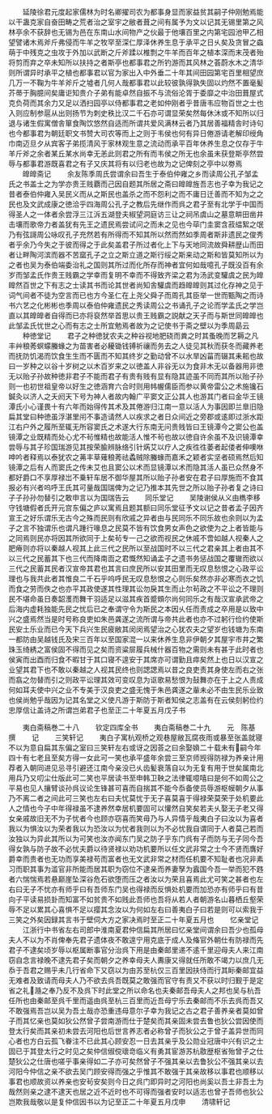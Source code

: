 <!-- { "loadSidebar": true } -->
　　延陵徐君元度起家儒林为时名卿擢司农为都事身显而家益贫其嗣子仲刚勉焉能以干蛊克家自奋田畴之荒者治之室宇之敝者葺之间有属予为文以记其无锡里第之风林亭余不获辞也无锡为邑在东南山水间物产之伙最于他壤百里之内第宅园池甲乙相望譬诸木焉斧斤弗侵而牛羊之牧罕至深仁厚泽休养生息于承平之日乆矣及贪冒之螙萌于中残克之虫攻于外加以武断之斤斧蹂以椎剽之牛羊而百年之植本深而末茂者殆将剪而弃之卒未知所以扶持之者斯亭也都事君之所钓游而其风林之荟蔚水木之清华则所谓异时承平之植也都事君以官为家出入中外垂二十年其间田园第宅百里相望庶几万一不鞠为牛羊斧斤之墟者几何人哉都事君以此较彼孰得孰失固以灼然不置毫髪芥蒂于胸臆间矣庸讵知贵介子弟有能卓然自振不与流俗沦胥于委靡之中治田葺屋式克负荷而其余力又足以洒扫园亭以侍都事君之老如仲刚者乎昔唐韦应物百世之士也入则应制参扈从出则扬节为刺史秩比汉二千石亦可谓显荣矣然每休沐或不知所以归退与诸生假寓僧舎箪食陶饮悠然自适而所谓共爱风满林云者乃其居善福精舎时诗句也今都事君为朝廷职文书赞大司农等而上之则于韦侯也何有异日倦游请老解印绶角巾南迈旦夕从宾客子弟揽清风于家林观生意之流动而承平百年休养生息之仅存于牛羊斤斧之余者某丘某水尚幸无恙此则君之所有而韦侯之所无也余虽未获登斯亭然尝辱与都事君游既喜君之有子又庆其将有以归老也故为之记俾刻之亭中以劵焉
　　皥皥斋记
　　余友陈季周氏尝谓余曰吾生于泰伯仲雍之乡而读周公孔子邹孟氏之书盖士之为学亦贵王贱覇而己因自题其所居之斋曰皥皥旌吾志也子幸为我记之昔者泰伯仲雍入吴民义而从之斯民也盖杀之而不怨利之而不庸日迁善而不知为之之民也及文武成康之徳洽乎四海周公孔子之教后先继作而呉之君子至有北学于中国而得圣人之一体者余尝浮三江泝五湖登夫椒望洞庭访三让之祠吊虞山之墓意畊田凿井击壤而歌帝力者盖犹有先王之遗民焉尝试问之而未之见也今荜门圭窦含菽緼絮之氓乃有弦謌周公咏叹孔子充然若有所得而不知其所以然而然如季周者斯非遗民之俊秀者乎余乃今失之于彼而得之于此矣盖君子所过者化上下与天地同流故舜耕歴山而田者让畔陶河滨而器不苦窳孔子之立之斯立道之斯行绥之斯来动之斯和皆莫知所以为之者也吴为泰伯端委治礼之国则其所过而化所存而神者宜何如哉噫孔子既没百有余岁而邹孟氏作贵王贱霸之学幸而复明不幸而不得致齐梁之君为汤武变驩虞之民为皥皥然百世之下有志之士读其书而论其世者尚知舎驩虞而趋皥皥则其过化存神之见于词气间者不徒为空言而已也方今圣仁在上尧父舜子而周孔其臣举一世而甄陶之而诗书六艺之化彬彬也季周以泰伯仲雍遗民之秀读周公之书诵孔子之论而学孟氏之学岂直以其皥皥者自得而已亦将裒然举首思以贵王贱霸之説献之天子而与斯世同皥皥也此邹孟氏忧世之心而有志之士所宜勉焉者故为之记使书于斋之壁以为季周勗云
　　种徳堂记
　　君子之种徳犹农夫之种谷视地肥硗而粪之时其蚤晚而艺耨之凡丰艸稂莠螟蠓螣蝝之为苗害者必耰锄钱镈祈禳而务去之人徒见其秋而获冬而藏养老而抚防饥渴而饮食生生而不匮而不知其终岁之勤动曾不以水旱凶菑而辍其耒耜也故曰一岁种之以谷十岁树之以木百岁来之以徳盖人非谷无以为食非木无以备器用非徳无以贻子孙故种徳非君子不能而君子有贵有贱有显有隐其迹虽不同而其所以贻子孙则一也初世祖皇帝以好生之徳涵育六合时则用帏幄儒臣而参以黄帝雷公之术施镵石鍼灸以济人之夭阏天下号为神人者故内翰广平窦文正公其人也游其门者曰金华王镜潭氏小心谨畏十有六年而始得传其术及其倦游归江南一意以活人为事因即兰臯旧隐扁其堂曰种徳虽浮湛里闬不事造请然人以疾求之者日众间近之旁郡或逺即过浙水距江右户外之履所至辄无所容窦氏之术遂大行东南无问贵贱皆曰王镜潭今之窦公也盖镜潭之业既精而处心尤不茍惟精也故能活人惟不茍也故以徳自许余虽不及识镜潭幸尝辱与其子珍国瑞游见其按荣腧辨脉络引针焫艾以疗人之疾徃徃萎者起偻者伸噢咻呻吟者释焉以泰犹农之茀丰草薙稂莠祛蟊贼除螣蝝而嘉禾之颖者实坚者硕焉然后知镜潭之后有人而窦氏之传未艾也且窦公以术而显镜潭以术而隐其活人虽已众然身不都好爵口不享厚禄岀不乗轩车居不御华屋其所以贻子孙者安在君子曰厚施而不食其报必有兴者呜呼王氏其可量哉国瑞俾为之记乃推本其先世之所以贻子孙者复之诗曰子子孙孙勿替引之敢申言以为国瑞告云
　　同乐堂记
　　吴陵谢侯从义由檇李移守钱塘假者氏开元宫东偏之庐以寓焉且题其额曰同乐堂征予文以记之昔者孟子因齐宣王之好乐谓乐无古今之殊而民则有欣戚之异者由与民同乐不同乐故也余则以为孟子之言不独谓乐也谓凡踵行喙息之民莫不皆有饮食男女声色之欲使为之上者皆能与之同焉则民亦将因其所欲同于上矣茍专一己之欲而视民之休戚不啻如越人视秦人之肥瘠则亦将以秦越人视其上此三代之民所以至战国时不以三代之君亲其上者由其不以三代之民蓄其下也三代而降南靣之君慨然知诵孟子之遗书务惩战国之覆辙而欲以三代之民蓄其民者汉宣帝其君也其言曰庶民所以安其田里而无叹息愁恨之心政平讼理也与我共此者其惟良二千石乎呜呼民无叹息愁恨之心则乐矣然亦非必寒而衣之饥而食之劳而佚之也亦平其政使遂其性理其讼勿戾其生而止尔茍政之不平讼之不理则民不堪命虽日奏韶濩而舞干羽适足以滋其疾首蹙頞尔尚何同乐之有哉汉宣承武帝之后海内虚耗独能先民之忧后已之奉谓守令为斯民之本因乆任而责成之卒用是以致中兴之盛焉然当是时号称良吏如朱邑龚遂之流所谓与帝共此者也亦不过躬行俭约使斯民安土乐业而已今天下兵兴生民疲敝其闵闵焉望治之心犹农夫之望岁也钱塘为东南一都防由吴越钱氏及宋三百年以至国家混一以来休养生息非伊朝夕其屋宇市井之繁珠玉绮綉之富侯固不得而见之矣而资粱屝履兵械什器百物之需则未有甚于此时者也侯寅而出酉而归食不暇甘于其口寝不遑安于其席亦可谓勤且瘁矣然上也日以汉宣之业望其君下也不敢以秦越之人视其民终也则諰諰焉以昔之良吏责其身使左而右之张而翕之勿替而引之则政平讼理其效可变叹息为讴歌易愁恨为鼔舞亦在于上之人责成何如耳夫使中兴之业不专美于汉良吏之盛无愧于朱邑龚遂之軰未必不由生民乐业致也侯尚勉乎哉因为记其名堂之义使凡游于斯防于斯者知侯之志盖有在云侯刻躬俭约忠厚信让盖诗之所谓岂弟君子也至正二十年夏五月戊子书



　　夷白斋稿巻二十八
　　钦定四库全书
　　夷白斋稿巻二十九
　　元　陈基　撰
　　记
　　三笑轩记
　　夷白子寓杭观桥之观巷屋敝瓦腐夜雨或暴至张盖就寝不以为意自扁其东偏之室曰三笑轩左右或讶之因荅之曰余娶媍二十载未有嗣今年四十有七老且至矣方得一女此可一笑也承平盛年余尝三至京师觊得防禄为养亲计用荐者入朝同进见忌寻引避还江南今亲没已乆齿髪衰落自以为无复有用于世矣属南北用兵乃又叨尘仕版此可二笑也平居读书至申韩卫鞅之法律辄噫嘻曰是何不如周公之平易也见人攘臂谈孙呉议论生锋甚可喜而自揣其不能今忝备使员辱游枢幙朝夕从事乃不离二者之间此可三笑也左右曰夫忧莫忧于无子喜莫喜于得禄荣莫荣于处机要此人之情也今子中年得禄虽不逮养然幸居机要固可以懽然自笑矣若夫乆娶无子老又得女亲戚故旧无不为子忧者今也顾亦窃喜而笑毋乃与人异情乎哉夷白子曰汝以为喜者我以为惧汝以为荣者我以为恐汝以为忧者我则以为不必忧我自谓同于人者莫己若而汝独以为异此其所以为可笑也汝亦闻东门吴之防子乎东门呉有子而防与无子同今吾得女孰与防子故不必忧夫爵以待贤禄以劝功机要所以任文武非常之士今不贤而膺好爵幸而贵者也无功而享美禄苟而富者也无文武非常之材而任机要不知耻者也况非素习而职其事为滥官非所能而居其职为窃位不逮亲而养妻孥为蠧国今吾一举而犯不韪者六惴惴焉若悬巅崖坠深谷危石欲堕而压之者汝以为荣且喜焉此尤可笑之甚者也左右曰无子不忧亦有师乎曰有吾师东门吴也得禄而反惧处机要而加恐亦有师乎曰有昔向子平读易损卦而知富不如贫贵不如贱此吾师也吾将从若人者朝游名山暮栖丘壑荣辱不足以累其心喜惧不足以撄其念汝以为何如左右曰善夷白子曰若是则可以索我于三笑之外矣因録其言书于壁伺大方之家决焉时至正二十年夏五月也
　　忆亲堂记
　　江浙行中书省左右司郎中淮南夏君仲信扁其所居曰忆亲堂间谓余曰吾少也孤母夫人不以为不肖俾奉先君子遗体夜不敢遑宁用克底于成人及偹官外朝仕有防禄而先君子不逮矣顷岁辱以枢属断事官分治呉下用是由秦邮里递不逺千里迎母夫人来江南窃自念言禄晚不逮先君子矣而朝夕之养幸母夫人夀康又得就任所敢不竭力以庶几无忝于吾君之赐乎未几行省命下又窃以为由苏至杭仅三百里因扶侍而行其眎秦邮宜益无难者及致请而母夫人乃不欲去呉吾既莫之敢强而官守有责又不获以时归觐于是定省之礼瀡之奉乃反不及呉下时此堂之所以命名也夫秦邮吾母夫人之邦也吴与杭吾任所也由秦邮至呉千里而遥由呉至杭三百里而近吾母宁乐去秦邮而不乐去呉而吾又不敢强焉吾岂以吴为吾土哉亦恐重违母意尔子幸为我记之古之君子善养亲者莫如曾子而其忆亲也莫如狄公然曾子尝南游而仕于楚矣而其亲固未尝去鲁也狄公尝因使而登太行矣而其亲初未尝去河阳也后世言养志者必称曾子而狄公之于曾子盖异世而同心者也方白云孤飞眷注不已此其心顾安忍一日去其亲乎及公勋业冠唐中兴有识之士固已于其登太行之时见之矣仲信俶傥瓌竒临义有勇其宦游苏杭敭歴枢省殆曾子之仕楚狄公之仕唐也嗟乎事亲得如二子亦可矣然曾子不强其亲以去鲁狄公不强其亲以去河阳今仲信之亲不欲去吴门顾安得而强之乎惟其不敢强于其亲故移以事君也顺移以事君也顺故资以养亲也安茍安矣则今日之呉门即异时之河阳也尚奚以吾土非吾土为哉然则亲之逮不逮天也居之近不近时也不可得而强者安时以适志也曾子吾师也狄公岂欺我哉敬以是复仲信因书以为记至正二十年夏五月戊申
　　清啸轩记
